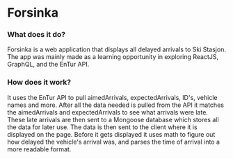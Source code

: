 # Forsinka

### What does it do?
Forsinka is a web application that displays all delayed arrivals to Ski Stasjon. 
The app was mainly made as a learning opportunity in exploring ReactJS, GraphQL, and the EnTur API.

### How does it work? 
It uses the EnTur API to pull aimedArrivals, expectedArrivals, ID's, vehicle names and more. 
After all the data needed is pulled from the API it matches the aimedArrivals and expectedArrivals to see what arrivals were late. 
These late arrivals are then sent to a Mongoose database which stores all the data for later use. 
The data is then sent to the client where it is displayed on the page. 
Before it gets displayed it uses math to figure out how delayed the vehicle's arrival was, and parses the time of arrival into a more readable format. 
